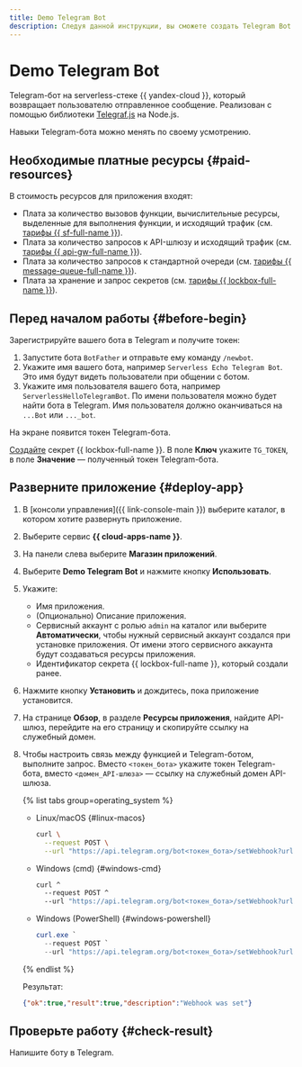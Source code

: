 ```yaml
---
title: Demo Telegram Bot
description: Следуя данной инструкции, вы сможете создать Telegram Bot.
---
```


# Demo Telegram Bot

Telegram-бот на serverless-стеке {{ yandex-cloud }}, который возвращает пользователю отправленное сообщение. Реализован с помощью библиотеки [Telegraf.js](https://telegraf.js.org/) на Node.js.

Навыки Telegram-бота можно менять по своему усмотрению.

## Необходимые платные ресурсы {#paid-resources}

В стоимость ресурсов для приложения входят:

* Плата за количество вызовов функции, вычислительные ресурсы, выделенные для выполнения функции, и исходящий трафик (см. [тарифы {{ sf-full-name }}](../functions/pricing.md)).
* Плата за количество запросов к API-шлюзу и исходящий трафик (см. [тарифы {{ api-gw-full-name }}](../api-gateway/pricing.md)).
* Плата за количество запросов к стандартной очереди (см. [тарифы {{ message-queue-full-name }}](../message-queue/pricing.md)).
* Плата за хранение и запрос секретов (см. [тарифы {{ lockbox-full-name }}](../lockbox/pricing.md)).

## Перед началом работы {#before-begin}

Зарегистрируйте вашего бота в Telegram и получите токен:

1. Запустите бота `BotFather` и отправьте ему команду `/newbot`.
1. Укажите имя вашего бота, например `Serverless Echo Telegram Bot`. Это имя будут видеть пользователи при общении с ботом.
1. Укажите имя пользователя вашего бота, например `ServerlessHelloTelegramBot`. По имени пользователя можно будет найти бота в Telegram. Имя пользователя должно оканчиваться на `...Bot` или `..._bot`.

На экране появится токен Telegram-бота.

[Создайте](../lockbox/operations/secret-create.md) секрет {{ lockbox-full-name }}. В поле **Ключ** укажите `TG_TOKEN`, в поле **Значение** — полученный токен Telegram-бота.

## Разверните приложение {#deploy-app}

1. В [консоли управления]({{ link-console-main }}) выберите каталог, в котором хотите развернуть приложение.
1. Выберите сервис **{{ cloud-apps-name }}**.
1. На панели слева выберите **Магазин приложений**.
1. Выберите **Demo Telegram Bot** и нажмите кнопку **Использовать**.
1. Укажите:
    * Имя приложения.
    * (Опционально) Описание приложения.
    * Сервисный аккаунт с ролью `admin` на каталог или выберите **Автоматически**, чтобы нужный сервисный аккаунт создался при установке приложения. От имени этого сервисного аккаунта будут создаваться ресурсы приложения.
    * Идентификатор секрета {{ lockbox-full-name }}, который создали ранее.
1. Нажмите кнопку **Установить** и дождитесь, пока приложение установится.
1. На странице **Обзор**, в разделе **Ресурсы приложения**, найдите API-шлюз, перейдите на его страницу и скопируйте ссылку на служебный домен.
1. Чтобы настроить связь между функцией и Telegram-ботом, выполните запрос. Вместо `<токен_бота>` укажите токен Telegram-бота, вместо `<домен_API-шлюза>` — ссылку на служебный домен API-шлюза.

    {% list tabs group=operating_system %}

    * Linux/macOS {#linux-macos}

        ```bash
        curl \
          --request POST \
          --url "https://api.telegram.org/bot<токен_бота>/setWebhook?url=<домен_API-шлюза>/echo"
        ```

    * Windows (cmd) {#windows-cmd}

        ```bash
        curl ^
          --request POST ^
          --url "https://api.telegram.org/bot<токен_бота>/setWebhook?url=<домен_API-шлюза>/echo"
        ```

    * Windows (PowerShell) {#windows-powershell}

        ```powershell
        curl.exe `
          --request POST `
          --url "https://api.telegram.org/bot<токен_бота>/setWebhook?url=<домен_API-шлюза>/echo"
        ```

    {% endlist %}

    Результат:

    ```json
    {"ok":true,"result":true,"description":"Webhook was set"}
    ```

## Проверьте работу {#check-result}

Напишите боту в Telegram.
